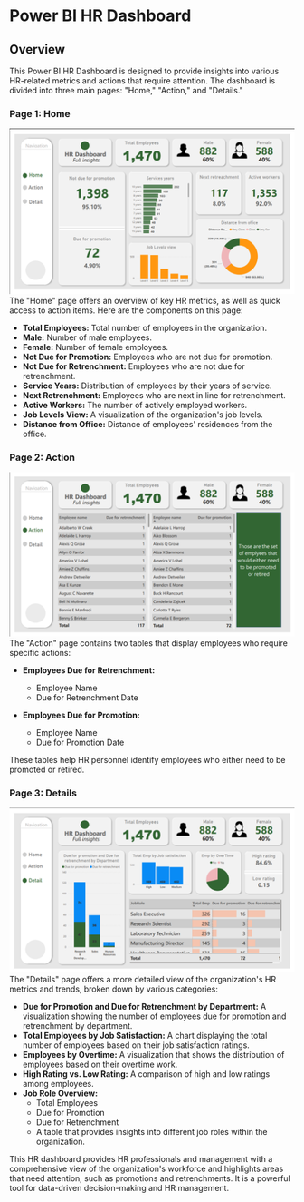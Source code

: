 
# Power BI HR Dashboard

## Overview

This Power BI HR Dashboard is designed to provide insights into various HR-related metrics and actions that require attention. The dashboard is divided into three main pages: "Home," "Action," and "Details."

### Page 1: Home
![Dashboard Preview](Home.png)
The "Home" page offers an overview of key HR metrics, as well as quick access to action items. Here are the components on this page:

- **Total Employees:** Total number of employees in the organization.
- **Male:** Number of male employees.
- **Female:** Number of female employees.
- **Not Due for Promotion:** Employees who are not due for promotion.
- **Not Due for Retrenchment:** Employees who are not due for retrenchment.
- **Service Years:** Distribution of employees by their years of service.
- **Next Retrenchment:** Employees who are next in line for retrenchment.
- **Active Workers:** The number of actively employed workers.
- **Job Levels View:** A visualization of the organization's job levels.
- **Distance from Office:** Distance of employees' residences from the office.

### Page 2: Action
![Dashboard Preview](Actions.png)
The "Action" page contains two tables that display employees who require specific actions:

- **Employees Due for Retrenchment:**

  - Employee Name
  - Due for Retrenchment Date
- **Employees Due for Promotion:**

  - Employee Name
  - Due for Promotion Date

These tables help HR personnel identify employees who either need to be promoted or retired.

### Page 3: Details
![Dashboard Preview](details.png)
The "Details" page offers a more detailed view of the organization's HR metrics and trends, broken down by various categories:

- **Due for Promotion and Due for Retrenchment by Department:** A visualization showing the number of employees due for promotion and retrenchment by department.
- **Total Employees by Job Satisfaction:** A chart displaying the total number of employees based on their job satisfaction ratings.
- **Employees by Overtime:** A visualization that shows the distribution of employees based on their overtime work.
- **High Rating vs. Low Rating:** A comparison of high and low ratings among employees.
- **Job Role Overview:**
  - Total Employees
  - Due for Promotion
  - Due for Retrenchment
  - A table that provides insights into different job roles within the organization.

This HR dashboard provides HR professionals and management with a comprehensive view of the organization's workforce and highlights areas that need attention, such as promotions and retrenchments. It is a powerful tool for data-driven decision-making and HR management.

